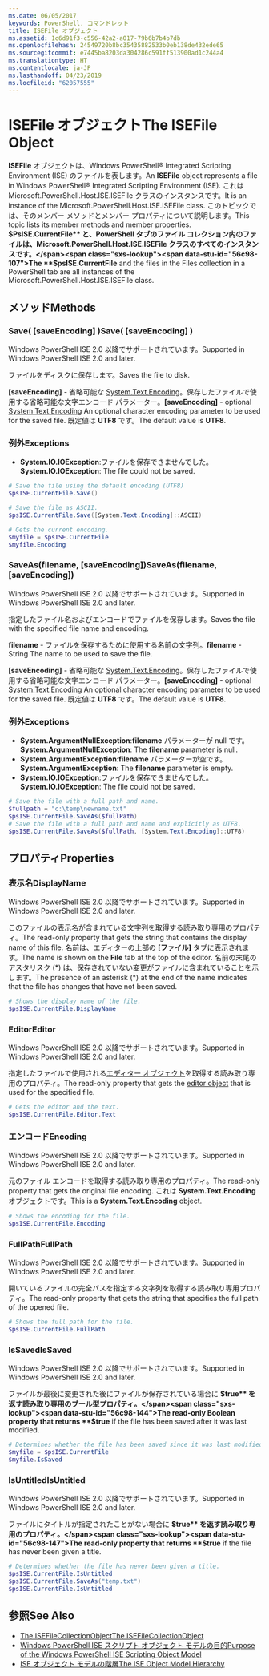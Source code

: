 ```yaml
---
ms.date: 06/05/2017
keywords: PowerShell, コマンドレット
title: ISEFile オブジェクト
ms.assetid: 1c6d91f3-c556-42a2-a017-79b6b7b4b7db
ms.openlocfilehash: 24549720b8bc35435882533b0eb138de432ede65
ms.sourcegitcommit: e7445ba8203da304286c591ff513900ad1c244a4
ms.translationtype: HT
ms.contentlocale: ja-JP
ms.lasthandoff: 04/23/2019
ms.locfileid: "62057555"
---
```

# <a name="the-isefile-object"></a><span data-ttu-id="56c98-103">ISEFile オブジェクト</span><span class="sxs-lookup"><span data-stu-id="56c98-103">The ISEFile Object</span></span>

<span data-ttu-id="56c98-104">**ISEFile** オブジェクトは、Windows PowerShell® Integrated Scripting Environment (ISE) のファイルを表します。</span><span class="sxs-lookup"><span data-stu-id="56c98-104">An **ISEFile** object represents a file in Windows PowerShell® Integrated Scripting Environment (ISE).</span></span> <span data-ttu-id="56c98-105">これは Microsoft.PowerShell.Host.ISE.ISEFile クラスのインスタンスです。</span><span class="sxs-lookup"><span data-stu-id="56c98-105">It is an instance of the Microsoft.PowerShell.Host.ISE.ISEFile class.</span></span> <span data-ttu-id="56c98-106">このトピックでは、そのメンバー メソッドとメンバー プロパティについて説明します。</span><span class="sxs-lookup"><span data-stu-id="56c98-106">This topic lists its member methods and member properties.</span></span> <span data-ttu-id="56c98-107">**$PsISE.CurrentFile** と、PowerShell タブのファイル コレクション内のファイルは、Microsoft.PowerShell.Host.ISE.ISEFile クラスのすべてのインスタンスです。</span><span class="sxs-lookup"><span data-stu-id="56c98-107">The **$psISE.CurrentFile** and the files in the Files collection in a PowerShell tab are all instances of the Microsoft.PowerShell.Host.ISE.ISEFile class.</span></span>

## <a name="methods"></a><span data-ttu-id="56c98-108">メソッド</span><span class="sxs-lookup"><span data-stu-id="56c98-108">Methods</span></span>

### <a name="save-saveencoding-"></a><span data-ttu-id="56c98-109">Save\( \[saveEncoding\] \)</span><span class="sxs-lookup"><span data-stu-id="56c98-109">Save\( \[saveEncoding\] \)</span></span>

<span data-ttu-id="56c98-110">Windows PowerShell ISE 2.0 以降でサポートされています。</span><span class="sxs-lookup"><span data-stu-id="56c98-110">Supported in Windows PowerShell ISE 2.0 and later.</span></span>

<span data-ttu-id="56c98-111">ファイルをディスクに保存します。</span><span class="sxs-lookup"><span data-stu-id="56c98-111">Saves the file to disk.</span></span>

<span data-ttu-id="56c98-112">**\[saveEncoding\]** - 省略可能な [System.Text.Encoding](https://msdn.microsoft.com/library/system.text.encoding.aspx)。保存したファイルで使用する省略可能な文字エンコード パラメーター。</span><span class="sxs-lookup"><span data-stu-id="56c98-112">**\[saveEncoding\]** - optional [System.Text.Encoding](https://msdn.microsoft.com/library/system.text.encoding.aspx) An optional character encoding parameter to be used for the saved file.</span></span> <span data-ttu-id="56c98-113">既定値は **UTF8** です。</span><span class="sxs-lookup"><span data-stu-id="56c98-113">The default value is **UTF8**.</span></span>

### <a name="exceptions"></a><span data-ttu-id="56c98-114">例外</span><span class="sxs-lookup"><span data-stu-id="56c98-114">Exceptions</span></span>

- <span data-ttu-id="56c98-115">**System.IO.IOException**:ファイルを保存できませんでした。</span><span class="sxs-lookup"><span data-stu-id="56c98-115">**System.IO.IOException**: The file could not be saved.</span></span>

```powershell
# Save the file using the default encoding (UTF8)
$psISE.CurrentFile.Save()

# Save the file as ASCII.
$psISE.CurrentFile.Save([System.Text.Encoding]::ASCII)

# Gets the current encoding.
$myfile = $psISE.CurrentFile
$myfile.Encoding
```

### <a name="saveasfilename-saveencoding"></a><span data-ttu-id="56c98-116">SaveAs\(filename, \[saveEncoding\]\)</span><span class="sxs-lookup"><span data-stu-id="56c98-116">SaveAs\(filename, \[saveEncoding\]\)</span></span>

<span data-ttu-id="56c98-117">Windows PowerShell ISE 2.0 以降でサポートされています。</span><span class="sxs-lookup"><span data-stu-id="56c98-117">Supported in Windows PowerShell ISE 2.0 and later.</span></span>

<span data-ttu-id="56c98-118">指定したファイル名およびエンコードでファイルを保存します。</span><span class="sxs-lookup"><span data-stu-id="56c98-118">Saves the file with the specified file name and encoding.</span></span>

<span data-ttu-id="56c98-119">**filename** - ファイルを保存するために使用する名前の文字列。</span><span class="sxs-lookup"><span data-stu-id="56c98-119">**filename** - String The name to be used to save the file.</span></span>

<span data-ttu-id="56c98-120">**\[saveEncoding\]** - 省略可能な [System.Text.Encoding](https://msdn.microsoft.com/library/system.text.encoding.aspx)。保存したファイルで使用する省略可能な文字エンコード パラメーター。</span><span class="sxs-lookup"><span data-stu-id="56c98-120">**\[saveEncoding\]** - optional [System.Text.Encoding](https://msdn.microsoft.com/library/system.text.encoding.aspx) An optional character encoding parameter to be used for the saved file.</span></span> <span data-ttu-id="56c98-121">既定値は **UTF8** です。</span><span class="sxs-lookup"><span data-stu-id="56c98-121">The default value is **UTF8**.</span></span>

### <a name="exceptions"></a><span data-ttu-id="56c98-122">例外</span><span class="sxs-lookup"><span data-stu-id="56c98-122">Exceptions</span></span>

- <span data-ttu-id="56c98-123">**System.ArgumentNullException**:**filename** パラメーターが null です。</span><span class="sxs-lookup"><span data-stu-id="56c98-123">**System.ArgumentNullException**: The **filename** parameter is null.</span></span>
- <span data-ttu-id="56c98-124">**System.ArgumentException**:**filename** パラメーターが空です。</span><span class="sxs-lookup"><span data-stu-id="56c98-124">**System.ArgumentException**: The **filename** parameter is empty.</span></span>
- <span data-ttu-id="56c98-125">**System.IO.IOException**:ファイルを保存できませんでした。</span><span class="sxs-lookup"><span data-stu-id="56c98-125">**System.IO.IOException**: The file could not be saved.</span></span>

```powershell
# Save the file with a full path and name.
$fullpath = "c:\temp\newname.txt"
$psISE.CurrentFile.SaveAs($fullPath)
# Save the file with a full path and name and explicitly as UTF8.
$psISE.CurrentFile.SaveAs($fullPath, [System.Text.Encoding]::UTF8)
```

## <a name="properties"></a><span data-ttu-id="56c98-126">プロパティ</span><span class="sxs-lookup"><span data-stu-id="56c98-126">Properties</span></span>

### <a name="displayname"></a><span data-ttu-id="56c98-127">表示名</span><span class="sxs-lookup"><span data-stu-id="56c98-127">DisplayName</span></span>

<span data-ttu-id="56c98-128">Windows PowerShell ISE 2.0 以降でサポートされています。</span><span class="sxs-lookup"><span data-stu-id="56c98-128">Supported in Windows PowerShell ISE 2.0 and later.</span></span>

<span data-ttu-id="56c98-129">このファイルの表示名が含まれている文字列を取得する読み取り専用のプロパティ。</span><span class="sxs-lookup"><span data-stu-id="56c98-129">The read-only property that gets the string that contains the display name of this file.</span></span> <span data-ttu-id="56c98-130">名前は、エディターの上部の **[ファイル]** タブに表示されます。</span><span class="sxs-lookup"><span data-stu-id="56c98-130">The name is shown on the **File** tab at the top of the editor.</span></span> <span data-ttu-id="56c98-131">名前の末尾のアスタリスク \(\*\) は、保存されていない変更がファイルに含まれていることを示します。</span><span class="sxs-lookup"><span data-stu-id="56c98-131">The presence of an asterisk \(\*\) at the end of the name indicates that the file has changes that have not been saved.</span></span>

```powershell
# Shows the display name of the file.
$psISE.CurrentFile.DisplayName
```

### <a name="editor"></a><span data-ttu-id="56c98-132">Editor</span><span class="sxs-lookup"><span data-stu-id="56c98-132">Editor</span></span>

<span data-ttu-id="56c98-133">Windows PowerShell ISE 2.0 以降でサポートされています。</span><span class="sxs-lookup"><span data-stu-id="56c98-133">Supported in Windows PowerShell ISE 2.0 and later.</span></span>

<span data-ttu-id="56c98-134">指定したファイルで使用される[エディター オブジェクト](The-ISEEditor-Object.md)を取得する読み取り専用のプロパティ。</span><span class="sxs-lookup"><span data-stu-id="56c98-134">The read-only property that gets the [editor object](The-ISEEditor-Object.md) that is used for the specified file.</span></span>

```powershell
# Gets the editor and the text.
$psISE.CurrentFile.Editor.Text
```

### <a name="encoding"></a><span data-ttu-id="56c98-135">エンコード</span><span class="sxs-lookup"><span data-stu-id="56c98-135">Encoding</span></span>

<span data-ttu-id="56c98-136">Windows PowerShell ISE 2.0 以降でサポートされています。</span><span class="sxs-lookup"><span data-stu-id="56c98-136">Supported in Windows PowerShell ISE 2.0 and later.</span></span>

<span data-ttu-id="56c98-137">元のファイル エンコードを取得する読み取り専用のプロパティ。</span><span class="sxs-lookup"><span data-stu-id="56c98-137">The read-only property that gets the original file encoding.</span></span> <span data-ttu-id="56c98-138">これは **System.Text.Encoding** オブジェクトです。</span><span class="sxs-lookup"><span data-stu-id="56c98-138">This is a **System.Text.Encoding** object.</span></span>

```powershell
# Shows the encoding for the file.
$psISE.CurrentFile.Encoding
```

### <a name="fullpath"></a><span data-ttu-id="56c98-139">FullPath</span><span class="sxs-lookup"><span data-stu-id="56c98-139">FullPath</span></span>

<span data-ttu-id="56c98-140">Windows PowerShell ISE 2.0 以降でサポートされています。</span><span class="sxs-lookup"><span data-stu-id="56c98-140">Supported in Windows PowerShell ISE 2.0 and later.</span></span>

<span data-ttu-id="56c98-141">開いているファイルの完全パスを指定する文字列を取得する読み取り専用プロパティ。</span><span class="sxs-lookup"><span data-stu-id="56c98-141">The read-only property that gets the string that specifies the full path of the opened file.</span></span>

```powershell
# Shows the full path for the file.
$psISE.CurrentFile.FullPath
```

### <a name="issaved"></a><span data-ttu-id="56c98-142">IsSaved</span><span class="sxs-lookup"><span data-stu-id="56c98-142">IsSaved</span></span>

<span data-ttu-id="56c98-143">Windows PowerShell ISE 2.0 以降でサポートされています。</span><span class="sxs-lookup"><span data-stu-id="56c98-143">Supported in Windows PowerShell ISE 2.0 and later.</span></span>

<span data-ttu-id="56c98-144">ファイルが最後に変更された後にファイルが保存されている場合に **$true** を返す読み取り専用のブール型プロパティ。</span><span class="sxs-lookup"><span data-stu-id="56c98-144">The read-only Boolean property that returns **$true** if the file has been saved after it was last modified.</span></span>

```powershell
# Determines whether the file has been saved since it was last modified.
$myfile = $psISE.CurrentFile
$myfile.IsSaved
```

### <a name="isuntitled"></a><span data-ttu-id="56c98-145">IsUntitled</span><span class="sxs-lookup"><span data-stu-id="56c98-145">IsUntitled</span></span>

<span data-ttu-id="56c98-146">Windows PowerShell ISE 2.0 以降でサポートされています。</span><span class="sxs-lookup"><span data-stu-id="56c98-146">Supported in Windows PowerShell ISE 2.0 and later.</span></span>

<span data-ttu-id="56c98-147">ファイルにタイトルが指定されたことがない場合に **$true** を返す読み取り専用のプロパティ。</span><span class="sxs-lookup"><span data-stu-id="56c98-147">The read-only property that returns **$true** if the file has never been given a title.</span></span>

```powershell
# Determines whether the file has never been given a title.
$psISE.CurrentFile.IsUntitled
$psISE.CurrentFile.SaveAs("temp.txt")
$psISE.CurrentFile.IsUntitled
```

## <a name="see-also"></a><span data-ttu-id="56c98-148">参照</span><span class="sxs-lookup"><span data-stu-id="56c98-148">See Also</span></span>

- [<span data-ttu-id="56c98-149">The ISEFileCollectionObject</span><span class="sxs-lookup"><span data-stu-id="56c98-149">The ISEFileCollectionObject</span></span>](The-ISEFileCollection-Object.md)
- [<span data-ttu-id="56c98-150">Windows PowerShell ISE スクリプト オブジェクト モデルの目的</span><span class="sxs-lookup"><span data-stu-id="56c98-150">Purpose of the Windows PowerShell ISE Scripting Object Model</span></span>](Purpose-of-the-Windows-PowerShell-ISE-Scripting-Object-Model.md)
- [<span data-ttu-id="56c98-151">ISE オブジェクト モデルの階層</span><span class="sxs-lookup"><span data-stu-id="56c98-151">The ISE Object Model Hierarchy</span></span>](The-ISE-Object-Model-Hierarchy.md)